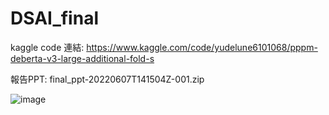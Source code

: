 # DSAI_final



kaggle code 連結: https://www.kaggle.com/code/yudelune6101068/pppm-deberta-v3-large-additional-fold-s

報告PPT: final_ppt-20220607T141504Z-001.zip


![image](https://user-images.githubusercontent.com/57782290/172405207-e49e0657-cf8f-46c3-bb78-9c8de82d07c7.png)
